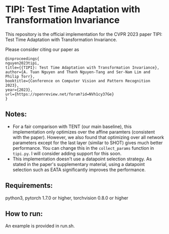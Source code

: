 # TIPI: Test Time Adaptation with Transformation Invariance

This repository is the official implementation for the CVPR 2023 paper TIPI: Test Time Adaptation with Transformation Invariance.

Please consider citing our paper as

```
@inproceedings{
nguyen2023tipi,
title={{TIPI}: Test Time Adaptation with Transformation Invariance},
author={A. Tuan Nguyen and Thanh Nguyen-Tang and Ser-Nam Lim and Philip Torr},
booktitle={Conference on Computer Vision and Pattern Recognition 2023},
year={2023},
url={https://openreview.net/forum?id=NVh1cy37Ge}
}
```

## Notes:
- For a fair comparison with TENT (our main baseline), this implementation only optimizes over the affine paramters (consistent with the paper). However, we also found that optimizing over all network parameters except for the last layer (similar to SHOT) gives much better performance. You can change this in the `collect_params` function in `tipi.py`. I will consider adding support for this soon.
- This implementation doesn't use a datapoint selection strategy. As stated in the paper's supplementary material, using a datapoint selection such as EATA significantly improves the performance.

## Requirements:
python3, pytorch 1.7.0 or higher, torchvision 0.8.0 or higher

## How to run:
An example is provided in run.sh. 
